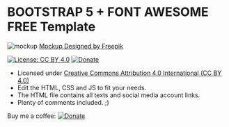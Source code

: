 # BOOTSTRAP 5 + FONT AWESOME FREE Template

![mockup](https://github.com/nipanimaju/bootstaptemp/blob/master/mockup.png?raw=true "mockup")
[Mockup Designed by Freepik](http://www.freepik.com)

[![License: CC BY 4.0](https://img.shields.io/badge/License-CC%20BY%204.0-lightgrey.svg)](https://creativecommons.org/licenses/by/4.0/)
[![Donate](https://img.shields.io/badge/Donate-PayPal-green.svg?logo=paypal)](https://www.paypal.com/paypalme/nipanimaju)

* Licensed under [Creative Commons Attribution 4.0 International (CC BY 4.0)](https://creativecommons.org/licenses/by/4.0/)
* Edit the HTML, CSS and JS to fit your needs.
* The HTML file contains all texts and social media account links.
* Plenty of comments included. ;)


Buy me a coffee: [![Donate](https://img.shields.io/badge/Donate-PayPal-green.svg?logo=paypal)](https://www.paypal.com/paypalme/nipanimaju)
